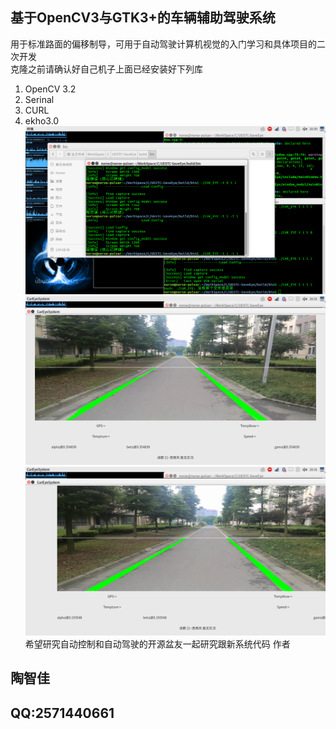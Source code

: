 ## 基于OpenCV3与GTK3+的车辆辅助驾驶系统
用于标准路面的偏移制导，可用于自动驾驶计算机视觉的入门学习和具体项目的二次开发  
克隆之前请确认好自己机子上面已经安装好下列库  
1. OpenCV 3.2
2. Serinal
3. CURL
4. ekho3.0 
![](./1.png)  
![](./2.png)  
![](./3.png)  
希望研究自动控制和自动驾驶的开源盆友一起研究跟新系统代码
作者  
## 陶智佳
## QQ:2571440661
